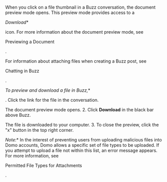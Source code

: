 


 When you click on a file thumbnail in a Buzz conversation, the document preview mode opens. This preview mode provides access to a

*Download**

icon. For more information about the document preview mode, see


 Previewing a Document


 .

For information about attaching files when creating a Buzz post, see

Chatting in Buzz

.

*To preview and download a file in Buzz,**

. Click the link for the file in the conversation.


 The document preview mode opens.
2. Click
 **Download**
 in the black bar above Buzz.


 The file is downloaded to your computer.
3. To close the preview, click the "x" button in the top right corner.

*Note:**
 In the interest of preventing users from uploading malicious files into Domo accounts, Domo allows a specific set of file types to be uploaded. If you attempt to upload a file not within this list, an error message appears. For more information, see

Permitted File Types for Attachments

.


